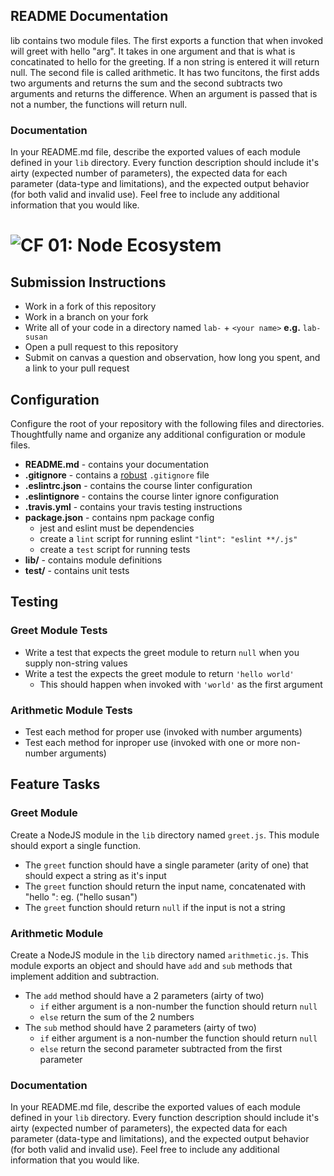 ## README Documentation
lib contains two module files. The first exports a function that when invoked will greet with hello "arg". It takes in one argument and that is what is concatinated to hello for the greeting. If a non string is entered it will return null. The second file is called arithmetic. It has two funcitons, the first adds two arguments and returns the sum and the second subtracts two arguments and returns the difference. When an argument is passed that is not a number, the functions will return null. 

### Documentation
In your README.md file, describe the exported values of each module defined in your `lib` directory. Every function description should include it's airty (expected number of parameters), the expected data for each parameter (data-type and limitations), and the expected output behavior (for both valid and invalid use). Feel free to include any additional information that you would like.


![CF](http://i.imgur.com/7v5ASc8.png) 01: Node Ecosystem
===

## Submission Instructions
* Work in a fork of this repository
* Work in a branch on your fork
* Write all of your code in a directory named `lab-` + `<your name>` **e.g.** `lab-susan`
* Open a pull request to this repository
* Submit on canvas a question and observation, how long you spent, and a link to your pull request

## Configuration
Configure the root of your repository with the following files and directories. Thoughtfully name and organize any additional configuration or module files.

* **README.md** - contains your documentation
* **.gitignore** - contains a [robust](http://gitignore.io) `.gitignore` file
* **.eslintrc.json** - contains the course linter configuration
* **.eslintignore** - contains the course linter ignore configuration
* **.travis.yml** - contains your travis testing instructions
* **package.json** - contains npm package config 
  * jest and eslint must be dependencies
  * create a `lint` script for running eslint `"lint": "eslint **/.js"`
  * create a `test` script for running tests
* **lib/** - contains module definitions
* **__test__/** - contains unit tests

## Testing

### Greet Module Tests
* Write a test that expects the greet module to return `null` when you supply non-string values
* Write a test the expects the greet module to return `'hello world'`
  * This should happen when invoked with `'world'` as the first argument

### Arithmetic Module Tests
* Test each method for proper use (invoked with number arguments)
* Test each method for inproper use (invoked with one or more non-number arguments)

## Feature Tasks

### Greet Module
Create a NodeJS module in the `lib` directory named `greet.js`.  This module should export a single function.
* The `greet` function should have a single parameter (arity of one) that should expect a string as it's input
* The `greet` function should return the input name, concatenated with "hello ": eg. ("hello susan")
* The `greet` function should return `null` if the input is not a string

### Arithmetic Module
Create a NodeJS module in the `lib` directory named `arithmetic.js`. This module exports an object and should have `add` and `sub` methods that implement addition and subtraction.
* The `add` method should have a 2 parameters (airty of two)
  * `if` either argument is a non-number the function should return `null`
  * `else` return the sum of the 2 numbers
* The `sub` method should have 2 parameters (airty of two)
  * `if` either argument is a non-number the function should return `null`
  * `else` return the second parameter subtracted from the first parameter

### Documentation
In your README.md file, describe the exported values of each module defined in your `lib` directory. Every function description should include it's airty (expected number of parameters), the expected data for each parameter (data-type and limitations), and the expected output behavior (for both valid and invalid use). Feel free to include any additional information that you would like.

